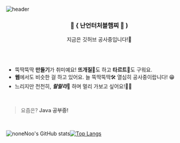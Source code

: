 ![header](https://capsule-render.vercel.app/api?type=waving&height=300&section=header&text=nonenoo&fontAlignY=40&desc=Web%20Developer&descAlignY=55&fontSize=60&animation=twinkling&color=gradient&customColorList=1&rotate=2)

<div align="center">
  
<h3>🐹 { 난언터처블햄찌 💨 )</h3>
  
  지금은 깃허브 공사중입니다!🔧
  
</div>
<br>
<br>

- 뚝딱뚝딱 **만들기**가 취미예요! **뜨개질**🧶도 하고 **타르트**🥧도 구워요.
- **웹**에서도 비슷한 걸 하고 있어요. 늘 뚝딱뚝딱🛠 열심히 공사중이랍니다! 😁
- 느리지만 천천히, ***랄랄라***🎵 하며 멀리 가보고 싶어요!🏃‍♀️

<br>

> 요즘은? **Java 공부중!**

<br>
  
![noneNoo's GitHub stats](https://github-readme-stats.vercel.app/api?username=noneNoo&show_icons=true&theme=ayu-mirage)[![Top Langs](https://github-readme-stats.vercel.app/api/top-langs/?username=noneNoo&layout=compact&theme=ayu-mirage&langs_count=4)](https://github.com/anuraghazra/github-readme-stats)

</div>
